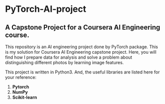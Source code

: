 # PyTorch-AI-project
## A Capstone Project for a Coursera AI Engineering course.
This repository is an AI engineering project done by PyTorch package. This is my solution for Coursera AI Engineering capstone project. Here, you will find how I prepare data for analysis and solve a problem about distinguishing different photos by learning image features.

This project is written in Python3. And, the useful libraries are listed here for your reference:
1. **Pytorch**
2. **NumPy**
3. **Scikit-learn**
